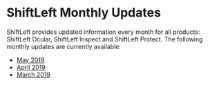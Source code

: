 # ShiftLeft Monthly Updates

ShiftLeft provides updated information every month for all products: ShiftLeft Ocular, ShiftLeft Inspect and ShiftLeft Protect. The following monthly updates are currently available:

* [May 2019](may-2019.md)
* [April 2019](april-2019.md)
* [March 2019](march-2019.md)
